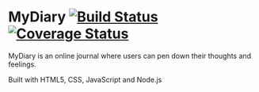 # MyDiary  [![Build Status](https://travis-ci.org/iampinheirosamuel/MyDiary.svg?branch=master)](https://travis-ci.org/iampinheirosamuel/MyDiary) [![Coverage Status](https://coveralls.io/repos/github/iampinheirosamuel/MyDiary/badge.svg?branch=master)](https://coveralls.io/github/iampinheirosamuel/MyDiary?branch=master)
MyDiary is an online journal where users can pen down their thoughts and feelings.

Built with HTML5, CSS, JavaScript and Node.js
